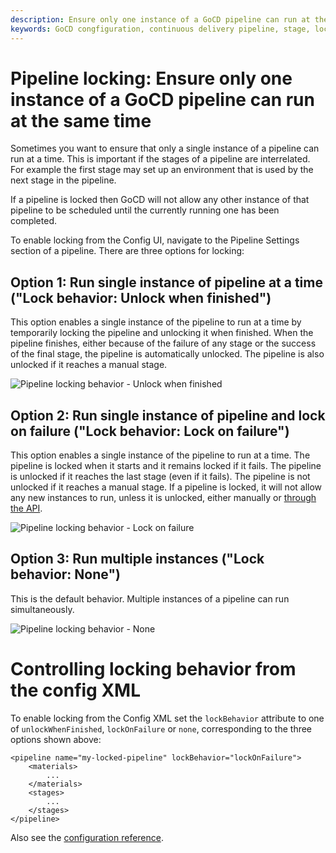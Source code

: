 ```yaml
---
description: Ensure only one instance of a GoCD pipeline can run at the same time
keywords: GoCD congfiguration, continuous delivery pipeline, stage, locked pipeline, pipeline scheduling, pipeline locking
---
```


# Pipeline locking: Ensure only one instance of a GoCD pipeline can run at the same time

Sometimes you want to ensure that only a single instance of a pipeline can run at a time. This is important if the
stages of a pipeline are interrelated. For example the first stage may set up an environment that is used by the next
stage in the pipeline.

If a pipeline is locked then GoCD will not allow any other instance of that pipeline to be scheduled until the currently running one has been completed.

To enable locking from the Config UI, navigate to the Pipeline Settings section of a pipeline. There are three options for locking:


## Option 1: Run single instance of pipeline at a time ("Lock behavior: Unlock when finished")

This option enables a single instance of the pipeline to run at a time by temporarily locking the pipeline and
unlocking it when finished. When the pipeline finishes, either because of the failure of any stage or the success of the
final stage, the pipeline is automatically unlocked. The pipeline is also unlocked if it reaches a manual stage.

![Pipeline locking behavior - Unlock when finished](../../images/pipeline_lock_behavior_01_unlock_when_finished.png)


## Option 2: Run single instance of pipeline and lock on failure ("Lock behavior: Lock on failure")

This option enables a single instance of the pipeline to run at a time. The pipeline is locked when it starts and it
remains locked if it fails. The pipeline is unlocked if it reaches the last stage (even if it fails). The pipeline is
not unlocked if it reaches a manual stage. If a pipeline is locked, it will not allow any new instances to run, unless
it is unlocked, either manually or [through the API](https://api.gocd.org/current/#releasing-a-pipeline-lock).

![Pipeline locking behavior - Lock on failure](../../images/pipeline_lock_behavior_02_lock_on_failure.png)


## Option 3: Run multiple instances ("Lock behavior: None")

This is the default behavior. Multiple instances of a pipeline can run simultaneously.

![Pipeline locking behavior - None](../../images/pipeline_lock_behavior_03_none.png)


# Controlling locking behavior from the config XML

To enable locking from the Config XML set the `lockBehavior` attribute to one of `unlockWhenFinished`, `lockOnFailure`
or `none`, corresponding to the three options shown above:

```
<pipeline name="my-locked-pipeline" lockBehavior="lockOnFailure">
    <materials>
        ...
    </materials>
    <stages>
        ...
    </stages>
</pipeline>
```

Also see the [configuration reference](configuration_reference.html#pipeline).
